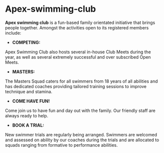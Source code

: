# Apex-swimming-club

**Apex swimming club** is a fun-based family orientated initiative that brings people together. Amongst the activities open to its registered members include:

+ **COMPETING:**

Apex Swimming Club also hosts several in-house Club Meets during the year, as well as several extremely successful and over subscribed Open Meets.

+ **MASTERS:**

The Masters Squad caters for all swimmers from 18 years of all abilities and has dedicated coaches providing tailored training sessions to improve technique and stamina.

+ **COME HAVE FUN!**

Come join us to have fun and day out with the family. Our friendly staff are always ready to help.


+ **BOOK A TRIAL:**

New swimmer trials are regularly being arranged. Swimmers are welcomed and assessed on ability by our coaches during the trials and are allocated to squads ranging from formative to performance abilities.
